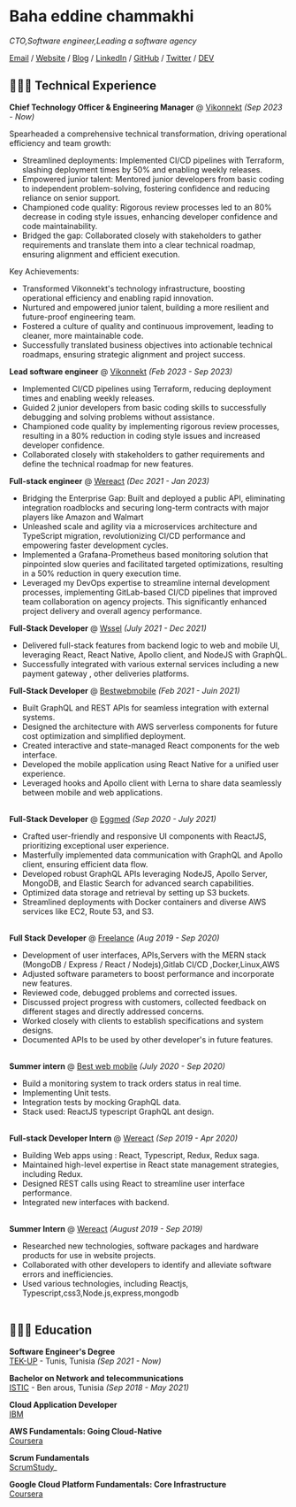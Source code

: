 # Baha eddine chammakhi

_CTO,Software engineer,Leading a software agency_ <br>

[Email](mailto:bahaeddinechammakhi@gmail.com) / [Website](https://www.bahachammakhi.tn/) / [Blog](https://blog.bahachammakhi.tn) / [LinkedIn](https://www.linkedin.com/in/baha-chammakhi/) / [GitHub](https://github.com/bahachammakhi/) / [Twitter](https://twitter.com/bahachammakhi/) / [DEV](https://dev.to/bahachammakhi/)

## 👩🏼‍💻 Technical Experience

**Chief Technology Officer & Engineering Manager** @ [Vikonnekt](https://vikonnekt.com/) _(Sep 2023 - Now)_ <br>

Spearheaded a comprehensive technical transformation, driving operational efficiency and team growth:

- Streamlined deployments: Implemented CI/CD pipelines with Terraform, slashing deployment times by 50% and enabling weekly releases.
- Empowered junior talent: Mentored junior developers from basic coding to independent problem-solving, fostering confidence and reducing reliance on senior support.
- Championed code quality: Rigorous review processes led to an 80% decrease in coding style issues, enhancing developer confidence and code maintainability.
- Bridged the gap: Collaborated closely with stakeholders to gather requirements and translate them into a clear technical roadmap, ensuring alignment and efficient execution.

Key Achievements:

- Transformed Vikonnekt's technology infrastructure, boosting operational efficiency and enabling rapid innovation.
- Nurtured and empowered junior talent, building a more resilient and future-proof engineering team.
- Fostered a culture of quality and continuous improvement, leading to cleaner, more maintainable code.
- Successfully translated business objectives into actionable technical roadmaps, ensuring strategic alignment and project success.

**Lead software engineer** @ [Vikonnekt](https://vikonnekt.com/) _(Feb 2023 - Sep 2023)_ <br>

- Implemented CI/CD pipelines using Terraform, reducing deployment times and enabling weekly releases.
- Guided 2 junior developers from basic coding skills to successfully debugging and solving problems without assistance.
- Championed code quality by implementing rigorous review processes, resulting in a 80% reduction in coding style issues and increased developer confidence.
- Collaborated closely with stakeholders to gather requirements and define the technical roadmap for new features.

**Full-stack engineer** @ [Wereact](https://wereact.co/) _(Dec 2021 - Jan 2023)_ <br>

- Bridging the Enterprise Gap: Built and deployed a public API, eliminating integration roadblocks and securing long-term contracts with major players like Amazon and Walmart
- Unleashed scale and agility via a microservices architecture and TypeScript migration, revolutionizing CI/CD performance and empowering faster development cycles.
- Implemented a Grafana-Prometheus based monitoring solution that pinpointed slow queries and facilitated targeted optimizations, resulting in a 50% reduction in query execution time.
- Leveraged my DevOps expertise to streamline internal development processes, implementing GitLab-based CI/CD pipelines that improved team collaboration on agency projects. This significantly enhanced project delivery and overall agency performance.
  <br><be>

**Full-Stack Developer** @ [Wssel](https://www.wssel.com/) _(July 2021 - Dec 2021)_ <br>

- Delivered full-stack features from backend logic to web and mobile UI, leveraging React, React Native, Apollo client, and NodeJS with GraphQL.
- Successfully integrated with various external services including a new payment gateway , other deliveries platforms.
  <br><be>

**Full-Stack Developer** @ [Bestwebmobile](http://www.bestwebmobile.com/) _(Feb 2021 - Juin 2021)_ <br>

- Built GraphQL and REST APIs for seamless integration with external systems.
- Designed the architecture with AWS serverless components for future cost optimization and simplified deployment.
- Created interactive and state-managed React components for the web interface.
- Developed the mobile application using React Native for a unified user experience.
- Leveraged hooks and Apollo client with Lerna to share data seamlessly between mobile and web applications.
  <br><br>

**Full-Stack Developer** @ [Eggmed](https://www.eggmed.com/) _(Sep 2020 - July 2021)_ <br>

- Crafted user-friendly and responsive UI components with ReactJS, prioritizing exceptional user experience.
- Masterfully implemented data communication with GraphQL and Apollo client, ensuring efficient data flow.
- Developed robust GraphQL APIs leveraging NodeJS, Apollo Server, MongoDB, and Elastic Search for advanced search capabilities.
- Optimized data storage and retrieval by setting up S3 buckets.
- Streamlined deployments with Docker containers and diverse AWS services like EC2, Route 53, and S3.
  <br><br>

**Full Stack Developer** @ [Freelance](https://bahachammakhi.tn/projects/) _(Aug 2019 - Sep 2020)_ <br>

- Development of user interfaces, APIs,Servers with the MERN stack (MongoDB / Express / React / Nodejs),Gitlab CI/CD ,Docker,Linux,AWS
- Adjusted software parameters to boost performance and incorporate new features.
- Reviewed code, debugged problems and corrected issues.
- Discussed project progress with customers, collected feedback on different stages and directly addressed concerns.
- Worked closely with clients to establish specifications and system designs.
- Documented APIs to be used by other developer's in future features.
  <br><br>

**Summer intern** @ [Best web mobile](http://www.bestwebmobile.com/) _(July 2020 - Sep 2020)_ <br>

- Build a monitoring system to track orders status in real time.
- Implementing Unit tests.
- Integration tests by mocking GraphQL data.
- Stack used: ReactJS typescript GraphQL ant design.
  <br><br>

**Full-stack Developer Intern** @ [Wereact](https://wereact.co/) _(Sep 2019 - Apr 2020)_ <br>

- Building Web apps using : React, Typescript, Redux, Redux saga.
- Maintained high-level expertise in React state management strategies, including Redux.
- Designed REST calls using React to streamline user interface performance.
- Integrated new interfaces with backend.
  <br><br>

**Summer Intern** @ [Wereact](https://wereact.co/) _(August 2019 - Sep 2019)_ <br>

- Researched new technologies, software packages and hardware products for use in website projects.
- Collaborated with other developers to identify and alleviate software errors and inefficiencies.
- Used various technologies, including Reactjs, Typescript,css3,Node.js,express,mongodb
  <br><br>

## 👩🏼‍🎓 Education

**Software Engineer's Degree**<br>
[TEK-UP](https://tek-up.de) - Tunis, Tunisia _(Sep 2021 - Now)_ <br>

**Bachelor on Network and telecommunications**<br>
[ISTIC](http://www.istic.rnu.tn/fr) - Ben arous, Tunisia _(Sep 2018 - May 2021)_ <br>

**Cloud Application Developer**<br>
[IBM](https://www.youracclaim.com/badges/98bb896b-b60d-413b-8a8b-9edf03f8cea4/linked_in_profile)

**AWS Fundamentals: Going Cloud-Native**<br>
[Coursera](https://www.coursera.org/account/accomplishments/certificate/3BG6EEEDRXZM)

**Scrum Fundamentals** <br>
[ScrumStudy](http://81cd1176253f3f59d435-ac22991740ab4ff17e21daf2ed577041.r77.cf1.rackcdn.com/Certificates/ScrumFundamentalsCertified-Bahaeddinechammakhi-754999.pdf)\_

**Google Cloud Platform Fundamentals: Core Infrastructure**<br>
[Coursera](https://www.coursera.org/account/accomplishments/certificate/T98LAYV9MGCL)
